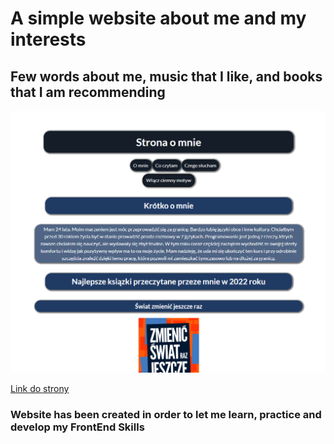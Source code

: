 # A simple website about me and my interests 

## Few words about me, music that I like, and books that I am recommending

![How the website looks like](images/page.png)

[Link do strony](https://sajrim.github.io/homepage/)

### Website has been created in order to let me learn, practice and develop my FrontEnd Skills
